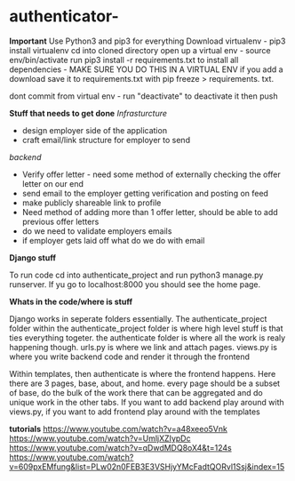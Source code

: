 # authenticator-


**Important**
Use Python3 and pip3 for everything
Download virtualenv - pip3 install virtualenv
cd into cloned directory
open up a virtual env - source env/bin/activate
run pip3 install -r requirements.txt to install all dependencies - MAKE SURE YOU DO THIS IN A VIRTUAL ENV
if you add a download save it to requirements.txt with pip freeze > requirements. txt.

dont commit from virtual env - run "deactivate" to deactivate it then push


**Stuff that needs to get done**
*Infrasturcture*
- design employer side of the application
- craft email/link structure for employer to send 


*backend*
- Verify offer letter - need some method of externally checking the offer letter on our end
- send email to the employer getting verification and posting on feed
- make publicly shareable link to profile
- Need method of adding more than 1 offer letter, should be able to add previous offer letters
- do we need to validate employers emails
- if employer gets laid off what do we do with email


**Django stuff**

To run code cd into authenticate_project and run python3 manage.py runserver. If yu go to localhost:8000 you should see the home page.

**Whats in the code/where is stuff**

Django works in seperate folders essentially. The authenticate_project folder within the authenticate_project folder is where high level stuff is that ties everything togeter. the authenticate folder is where all the work is realy happening though. urls.py is where we link and attach pages. views.py is where you write backend code and render it through the frontend

Within templates, then authenticate is where the frontend happens. Here there are 3 pages, base, about, and home. every page should be a subset of base, do the bulk of the work there that can be aggregated and do unique work in the other tabs. If you want to add backend play around with views.py, if you want to add frontend play around with the templates


**tutorials**
https://www.youtube.com/watch?v=a48xeeo5Vnk
https://www.youtube.com/watch?v=UmljXZIypDc
https://www.youtube.com/watch?v=qDwdMDQ8oX4&t=124s
https://www.youtube.com/watch?v=609pxEMfung&list=PLw02n0FEB3E3VSHjyYMcFadtQORvl1Ssj&index=15
